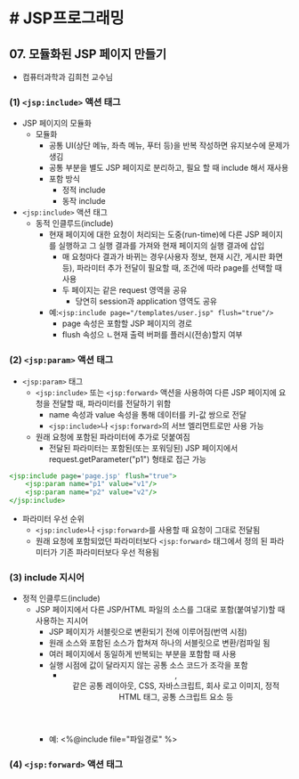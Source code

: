 # # JSP프로그래밍

## 07. 모듈화된 JSP 페이지 만들기

- 컴퓨터과학과 김희천 교수님

### (1) `<jsp:include>` 액션 태그

- JSP 페이지의 모듈화
    - 모듈화
        - 공통 UI(상단 메뉴, 좌측 메뉴, 푸터 등)을 반복 작성하면 유지보수에 문제가 생김
        - 공통 부분을 별도 JSP 페이지로 분리하고, 필요 할 때 include 해서 재사용
        - 포함 방식
            - 정적 include
            - 동작 include
- `<jsp:include>` 액션 태그
    - 동적 인클루드(include)
        - 현재 페이지에 대한 요청이 처리되는 도중(run-time)에 다른 JSP 페이지를 실행하고 그 실행 결과를 가져와 현재 페이지의 실행 결과에 삽입
            - 매 요청마다 결과가 바뀌는 경우(사용자 정보, 현재 시간, 게시판 화면 등), 파라미터 추가 전달이 필요할 때, 조건에 따라 page를 선택할 때 사용
            - 두 페이지는 같은 request 영역을 공유
                - 당연히 session과 application 영역도 공유
        - 예:`<jsp:include page="/templates/user.jsp" flush="true"/>`
            - page 속성은 포함할 JSP 페이지의 경로
            - flush 속성으 ㄴ현재 출력 버퍼를 플러시(전송)할지 여부

### (2) `<jsp:param>` 액션 태그

- `<jsp:param>` 태그
    - `<jsp:include>` 또는 `<jsp:forward>` 액션을 사용하여 다른 JSP 페이지에 요청을 전달할 때, 파라미터를 전달하기 위함
        - name 속성과 value 속성을 통해 데이터를 키-값 쌍으로 전달
        - `<jsp:include>`나 `<jsp:forward>`의 서브 엘리먼트로만 사용 가능
    - 원래 요청에 포함된 파라미터에 추가로 덧붙여짐
        - 전달된 파라미터는 포함된(또는 포워딩된) JSP 페이지에서 request.getParameter("p1") 형태로 접근 가능

```jsp
<jsp:include page='page.jsp' flush="true">
    <jsp:param name="p1" value="v1"/>
    <jsp:param name="p2" value="v2"/>
</jsp:include>
```

- 파라미터 우선 순위
    - `<jsp:include>`나 `<jsp:forward>`를 사용할 때 요청이 그대로 전달됨
    - 원래 요청에 포함되었던 파라미터보다 `<jsp:forward>` 태그에서 정의 된 파라미터가 기존 파라미터보다 우선 적용됨

### (3) include 지시어

- 정적 인클루드(include)
    - JSP 페이지에서 다른 JSP/HTML 파일의 소스를 그대로 포함(붙여넣기)할 때 사용하는 지시어
        - JSP 페이지가 서블릿으로 변환되기 전에 이루어짐(번역 시점)
        - 원래 소스와 포함된 소스가 합쳐져 하나의 서블릿으로 변환/컴파일 됨
        - 여러 페이지에서 동일하게 반복되는 부분을 포함함 때 사용
        - 실행 시점에 값이 달라지지 않는 공통 소스 코드가 조각을 포함
            - <Header>, <footer> 같은 공통 레이아웃, CSS, 자바스크립트, 회사 로고 이미지, 정적 HTML 태그, 공통 스크립트 요소 등
        - 예: <%@include file="파일경로" %>

### (4) `<jsp:forward>` 액션 태그
